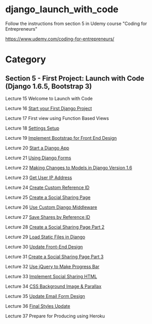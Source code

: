 django_launch_with_code
=======================

Follow the instructions from section 5 in Udemy course "Coding for Entrepreneurs"

https://www.udemy.com/coding-for-entrepreneurs/

# Category

## Section 5 - First Project: Launch with Code (Django 1.6.5, Bootstrap 3)

Lecture 15	Welcome to Launch with Code 

Lecture 16	[Start your First Django Project](../../tree/c44b4332ab5bc02cc4edf068d095bbe9ff64250c)

Lecture 17	First view using Function Based Views

Lecture 18	[Settings Setup](../../tree/abd0c5b19815d5d1f28d08de93c1307d80ab5fd6)

Lecture 19	[Implement Bootstrap for Front End Design](../../tree/03c191f4afaf2c42bdbe1138517025dbefb6f932)

Lecture 20	[Start a Django App](../../tree/41be2b71a1cb212f6da562b05a94dd5597cdbaa9)

Lecture 21	[Using Django Forms](../../tree/64cf2aeb6578c8bdfa3e181f2bcef296f1c9a0d0)

Lecture 22	[Making Changes to Models in Django Version 1.6](../../tree/533e51ac858558598647b43afe469afef765d293)

Lecture 23	[Get User IP Address](../../tree/d41e8c9ab87bfe9ee27cf9ac48eea14341d0b7f9)

Lecture 24	[Create Custom Reference ID](../../tree/2c6928b0912e197dee8b179922d0c1546d062630)

Lecture 25	[Create a Social Sharing Page](../../tree/8a95650781519e99713006ce4479b2010e931d22)

Lecture 26	[Use Custom Django Middleware](../../tree/eee5d06da848b19e525156081002c8c5de589300)

Lecture 27	[Save Shares by Reference ID](../../tree/8682ef9973dfc06e573c33b070fe5f213cf4a96b)

Lecture 28	[Create a Social Sharing Page Part 2](../../tree/be7861d2e66cb2ac0dd97175252c18758e8ffbdd)

Lecture 29	[Load Static Files in Django](../../tree/2ae49a922d2c85494a649b5f080640b6bca3fa1f)

Lecture 30	[Update Front-End Design](../../tree/0ee2ead0ef24bc10c7b8fa0e65ec592634e644e9)

Lecture 31	[Create a Social Sharing Page Part 3](../../tree/9df9f06e67a1a17f75d42270480ae89b527a4077)

Lecture 32	[Use jQuery to Make Progress Bar](../../tree/d2bbd3fd58996d43582932f8d7df59fb4ac038d6)

Lecture 33	[Implement Social Sharing HTML](../../tree/162da4fabc97d959b70a70bae7afcfb7e6aa91bc)

Lecture 34	[CSS Background Image & Parallax](../../tree/d9220c8c69032f693229fd60851efd8e4c59137e)

Lecture 35	[Update Email Form Design](../../tree/471fb50ab31dbf0614798b2a3a13921852e48c46)

Lecture 36	[Final Styles Update](../../tree/9816450a41b9294d9a78ec1a362e00b777f9e749)

Lecture 37	Prepare for Producing using Heroku




